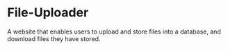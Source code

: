 # File-Uploader

A website that enables users to upload and store files into a database, and download files they have stored.
